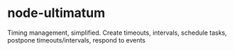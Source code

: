 # node-ultimatum
Timing management, simplified. Create timeouts, intervals, schedule tasks, postpone timeouts/intervals, respond to events
